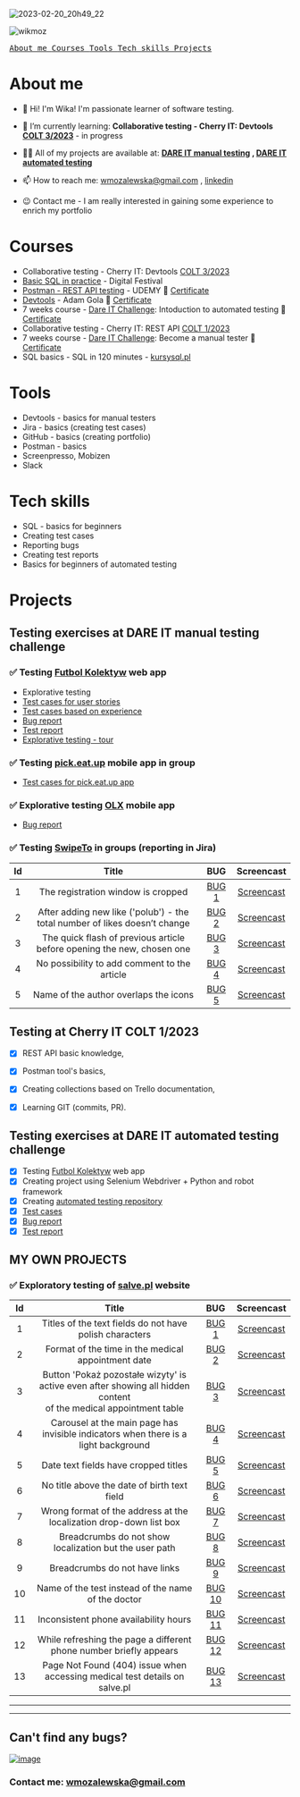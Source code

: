 

![2023-02-20_20h49_22](https://user-images.githubusercontent.com/122229411/220188318-ab13f5d8-f710-4785-93d0-21e36bc2b6c2.png)



<p align="left"> <img src="https://komarev.com/ghpvc/?username=wikmoz&label=Profile%20views&color=0e75b6&style=flat" alt="wikmoz" /> </p>

<p align="left">
</p>

[<kbd> About me </kbd>](#about-me)
[<kbd> Courses </kbd>](#courses)
[<kbd> Tools </kbd>](#tools)
[<kbd> Tech skills </kbd>](#tech-skills)
[<kbd> Projects </kbd>](#projects)

# About me

- 👋 Hi! I'm Wika! I'm passionate learner of software testing. 

- 🌱 I’m currently learning: **Collaborative testing - Cherry IT: Devtools [COLT 3/2023](http://cherry-it.pl/colt-3-2023/)** - in progress

- 👨‍💻 All of my projects are available at: **[DARE IT manual testing](https://github.com/WikMoz/challenge_portfolio_Wiktoria) , [DARE IT automated testing](https://github.com/WikMoz/challenge_automated_testing)**

- 📫 How to reach me: wmozalewska@gmail.com , [linkedin](https://www.linkedin.com/in/wiktoria-mozalewska)

- 😉 Contact me - I am really interested in gaining some experience to enrich my portfolio 

# Courses

- Collaborative testing - Cherry IT: Devtools [COLT 3/2023](http://cherry-it.pl/colt-3-2023/)
- [Basic SQL in practice](https://digitalfestival.pl/akademia_skillup/podstawy-jezyka-sql-w-praktyce/) - Digital Festival
- [Postman - REST API testing](https://www.udemy.com/share/101S863@kU8iR2ibxIkztZjayHyT_kJxMxJKAuKOSOFNWnO48tnsAyOfM2wFwbAQgs3EiqOJcQ==/) - UDEMY 🧾 [Certificate](https://drive.google.com/file/d/1lKAMZto7m98EUc2Y9BnzJOm0tTbND0fL/view?usp=drivesdk)
- [Devtools](https://szkoleniedlaqa.pl/konsola/) - Adam Gola 🧾 [Certificate](https://drive.google.com/file/d/1ehofc_p19o5D6YcBksqnGqA351XYvoUW/view?usp=drive_link)
- 7 weeks course - [Dare IT Challenge](https://www.dareit.io/challenges/wstep-do-testow-automatycznych): Intoduction to automated testing  🧾 [Certificate](https://drive.google.com/file/d/1UeZiKSnyBuKkh7DznT5iafFI22hsLxD4/view?usp=drive_link)
- Collaborative testing - Cherry IT: REST API [COLT 1/2023](http://cherry-it.pl/podsumowanie-colt-1-2023/)
- 7 weeks course - [Dare IT Challenge](https://www.dareit.io/challenges/qa-manual-testing): Become a manual tester  🧾 [Certificate](https://drive.google.com/file/d/1muazSQFQ-i7vjRm48xIr8-13WDR6Qtok/view?usp=drive_link)
- SQL basics - SQL in 120 minutes - [kursysql.pl](https://www.kursysql.pl/szkolenie-sql-w-120-minut/)


# Tools

- Devtools - basics for manual testers
- Jira - basics (creating test cases)
- GitHub - basics (creating portfolio)
- Postman - basics
- Screenpresso, Mobizen
- Slack

# Tech skills

- SQL - basics for beginners
- Creating test cases
- Reporting bugs
- Creating test reports
- Basics for beginners of automated testing

# Projects

## Testing exercises at DARE IT manual testing challenge

### ✅ Testing [Futbol Kolektyw](https://scouts-test.futbolkolektyw.pl/pl) web app
- Explorative testing
- [Test cases for user stories](https://docs.google.com/spreadsheets/d/1lodk83NlXzVX2n_N-y8rW2jbiDuHJxqD/edit?usp=sharing&ouid=117170517202558210113&rtpof=true&sd=true)
- [Test cases based on experience](https://docs.google.com/spreadsheets/d/1YmXbnhtnpeROPaZI6VZ_JnWPs83CFGMd/edit?usp=sharing&ouid=117170517202558210113&rtpof=true&sd=true)
- [Bug report](https://docs.google.com/spreadsheets/d/1yNjSEN-VvtSfSd5MfSlgpfMwzW0bd1FGTANk7rX8lcE/edit?usp=sharing) 
- [Test report](https://docs.google.com/spreadsheets/d/1IvBLQX9O88la2VP2aUuf9GlSBBfTlNkv5cXqbucVlKc/edit?usp=sharing) 
- [Explorative testing - tour](https://docs.google.com/spreadsheets/d/1TrnbCMN6Ii4YK9mdQORSYsZ59pRR7AjU5uM4_7y8bEg/edit?usp=share_link) 

### ✅ Testing [pick.eat.up](https://play.google.com/store/apps/details?id=com.pickeatup&gl=US&pli=1) mobile app in group
- [Test cases for pick.eat.up app](https://docs.google.com/spreadsheets/d/1Z4GQxUTicf-5v0iVSGIMF_72bpZmDYHq/edit?usp=sharing&ouid=117170517202558210113&rtpof=true&sd=true) 

### ✅ Explorative testing [OLX](https://play.google.com/store/apps/details?id=pl.tablica&gl=US) mobile app
- [Bug report](https://docs.google.com/spreadsheets/d/1psyvC75DrlCn2q9qnlad02WGcFH9bQkzEdPt1OVgCuA/edit?usp=share_link)

### ✅ Testing [SwipeTo](https://swipeto.pl/) in groups (reporting in Jira) 

|Id |Title                                                                       | BUG |Screencast|
|:-:|:--------------------------------------------------------------------------:|:---:|:--------:|
|1  |The registration window is cropped|[BUG 1](https://drive.google.com/file/d/1Q9tolha8qUv4PmAZIgUOoFpS8Y6oXozX/view?usp=drive_link)|[Screencast](https://user-images.githubusercontent.com/122229411/216847250-a513ca26-e12c-41da-864d-a2dba5616a9e.mp4)|
|2  |After adding new like ('polub') - the total number of likes doesn’t change  |[BUG 2](https://drive.google.com/file/d/1Ta3lITb0nDXma6lqJDQ7G8sfY_d-m_AE/view?usp=drive_link)|[Screencast](https://user-images.githubusercontent.com/122229411/216847701-300ed0ba-5723-4497-9161-75d6f979d810.mp4)|
|3  |The quick flash of previous article before opening the new, chosen one |[BUG 3](https://drive.google.com/file/d/1JPNBgPPa8oo7kf0yba0fSEwTzDWssTqZ/view?usp=drive_link)|[Screencast](https://user-images.githubusercontent.com/122229411/216848500-90ff042e-636a-4212-984f-4ae05ceee7c8.mp4)|
|4  |No possibility to add comment to the article|[BUG 4](https://drive.google.com/file/d/192ih947ekWEzlwgFoVASeFddYTw5UQWH/view?usp=drive_link)|[Screencast](https://drive.google.com/file/d/1Hk4CA7y46jmeFjd4jy2x-7m2uVLGanS4/view?usp=share_link)|
|5  |Name of the author overlaps the icons|[BUG 5](https://drive.google.com/file/d/1SoOPcWsM9wfWLq9wVnck2jX-UzT5EStc/view?usp=drive_link)|[Screencast](https://drive.google.com/file/d/1lOVSLKrvoZg3jJ-e3gnJUDC9dj4ZoO_Z/view?usp=share_link)|

## Testing at Cherry IT COLT 1/2023

- [x] REST API basic knowledge,
- [x] Postman tool's basics,
- [x] Creating collections based on Trello documentation,
- [x] Learning GIT (commits, PR).


## Testing exercises at DARE IT automated testing challenge

- [x] Testing [Futbol Kolektyw](https://scouts-test.futbolkolektyw.pl/en) web app
- [x] Creating project using Selenium Webdriver + Python and robot framework
- [x] Creating [automated testing repository](https://github.com/WikMoz/challenge_automated_testing)
- [x] [Test cases](https://docs.google.com/spreadsheets/d/1SZTZz8OM2_jrhuyFVGiuhYWc3yNVn80e2h4A2Dd-aKg/edit?usp=share_link)
- [x] [Bug report](https://docs.google.com/spreadsheets/d/1Box018tjWX_dN2I6KCCwPfX5f0vzeeOLH3Y743uoJKg/edit?usp=share_link)
- [x] [Test report](https://docs.google.com/spreadsheets/d/10aMmj4evYu9VtLWLdEiC9k36R_p-sr50jVYqDm6iWgU/edit?usp=drive_link)

## MY OWN PROJECTS
### ✅ Exploratory testing of [salve.pl](https://salve.pl) website
|Id |Title                                                          |BUG       |Screencast|
|:-:|:-------------------------------------------------------------:|:--------:|:--------:|
|1  |Titles of the text fields do not have polish characters|[BUG 1](https://drive.google.com/file/d/1-tk-FAlb57CY6mXtqXYFKTTHhJX83gyf/view?usp=drive_link)|[Screencast](https://drive.google.com/file/d/1MH2MKp3_KU1sTI82cL9o8MAZRDmwVwxj/view?usp=drive_link)|
|2  |Format of the time in the medical appointment date|[BUG 2](https://drive.google.com/file/d/1jYFNp8k6GMfedVv6eHnR-aoQnAelSaRX/view?usp=drive_link)|[Screencast](https://drive.google.com/file/d/1f_5_7QscXq5byTXXZjaIQDCRnaHpwXVv/view?usp=drive_link)|
|3  |Button 'Pokaż pozostałe wizyty' is active even after showing all hidden content </br> of the medical appointment table|[BUG 3](https://drive.google.com/file/d/1Uo9-ZDoyIFy5-ajVcoDvToYKX1FzmtUA/view?usp=drive_link)|[Screencast](https://drive.google.com/file/d/1QANbgdloGzm1jV3HigGVDOZ0NkHeyaqd/view?usp=drive_link)|
|4  |Carousel at the main page has invisible indicators when there is a light background|[BUG 4](https://drive.google.com/file/d/1XBEkWpHoPTDSK_nBaPodTrxAyq6T3VxG/view?usp=drive_link)|[Screencast](https://drive.google.com/file/d/1TVYT-UATz4_T6DLUVWgg1IkznxerVyKV/view?usp=drive_link)|
|5  |Date text fields have cropped titles|[BUG 5](https://drive.google.com/file/d/14COeqDwWLQ8EjDysbEKVbBG9dFEpM_dh/view?usp=drive_link)|[Screencast](https://drive.google.com/file/d/1p_qWoF85iuxByi95ThEpLz41uTyZ6fRc/view?usp=drive_link)|
|6  |No title above the date of birth text field|[BUG 6](https://drive.google.com/file/d/1QeydQpVCCSBcl5JMsdeUm-Vv2VZkCJJp/view?usp=drive_link)|[Screencast](https://drive.google.com/file/d/18H-ruPVtouR4zeyRhE4IPaxdzuyog5mV/view?usp=drive_link)|
|7  |Wrong format of the address at the localization drop-down list box|[BUG 7](https://drive.google.com/file/d/1hxY0-lz8BtYfdET_RyWwNu0cbvH7uuip/view?usp=drive_link)|[Screencast](https://drive.google.com/file/d/1I0p3RCV4hoevztjDJFvEp7EXh1-yYCjm/view?usp=drive_link)|
|8  |Breadcrumbs do not show localization but the user path|[BUG 8](https://drive.google.com/file/d/1ueYcAWkbIQ7qyn-A313XLzRwJe7LT7QM/view?usp=drive_link)|[Screencast](https://drive.google.com/file/d/1QueZ03QwEyLeiaogJT7nx8tXGaJiNfMy/view?usp=drive_link)|
|9  |Breadcrumbs do not have links|[BUG 9](https://drive.google.com/file/d/1uvOj0gpizL7xHdTj-8TYYfeHWkzg05x3/view?usp=drive_link)|[Screencast](https://drive.google.com/file/d/1bcZOGyc0tq1QSaXPO776WRBNXIDqQ9Np/view?usp=drive_link)|
|10 |Name of the test instead of the name of the doctor|[BUG 10](https://drive.google.com/file/d/1y4ihCLiB4DMBydsd2uYT8_yrBk5Vc4gv/view?usp=drive_link)|[Screencast](https://drive.google.com/file/d/1lxTiUz0EtqJAx5z98jD66sWvobcE752o/view?usp=drive_link)|
|11 |Inconsistent phone availability hours|[BUG 11](https://drive.google.com/file/d/1n8LVLrbU48f4nn0wjiLaIZBH2FBoIv2m/view?usp=drive_link)|[Screencast](https://drive.google.com/file/d/1NMNu8HgnZiEV9hwQAgkn2qSy_x1lCbTt/view?usp=drive_link)|
|12 |While refreshing the page a different phone number briefly appears|[BUG 12](https://drive.google.com/file/d/1NdCYzK7cO0a8bHrVUnt5oaVQQ6ePBRzy/view?usp=drive_link)|[Screencast](https://drive.google.com/file/d/1X9vdNrNX3FH7XAxQ3R_668_LBHXwFhmO/view?usp=drive_link)|
|13 |Page Not Found (404) issue when accessing medical test details on salve.pl|[BUG 13](https://drive.google.com/file/d/1zjeH5tsamQ2mWW2RqvrIvgyMnJYNEsiA/view?usp=drive_link)|[Screencast](https://drive.google.com/file/d/1HQgna-bAl4OWDalZSorPWjSfXL5R95GU/view?usp=drive_link)

---
---

## Can't find any bugs?

[![image](https://user-images.githubusercontent.com/122229411/220118399-62be1ad0-c2cf-4fd8-ab22-8e16575283d4.png)](https://cdn.quotesgram.com/small/49/3/1387005649-how_to_fix_software_bugs.jpg) 
### **Contact me**: wmozalewska@gmail.com


